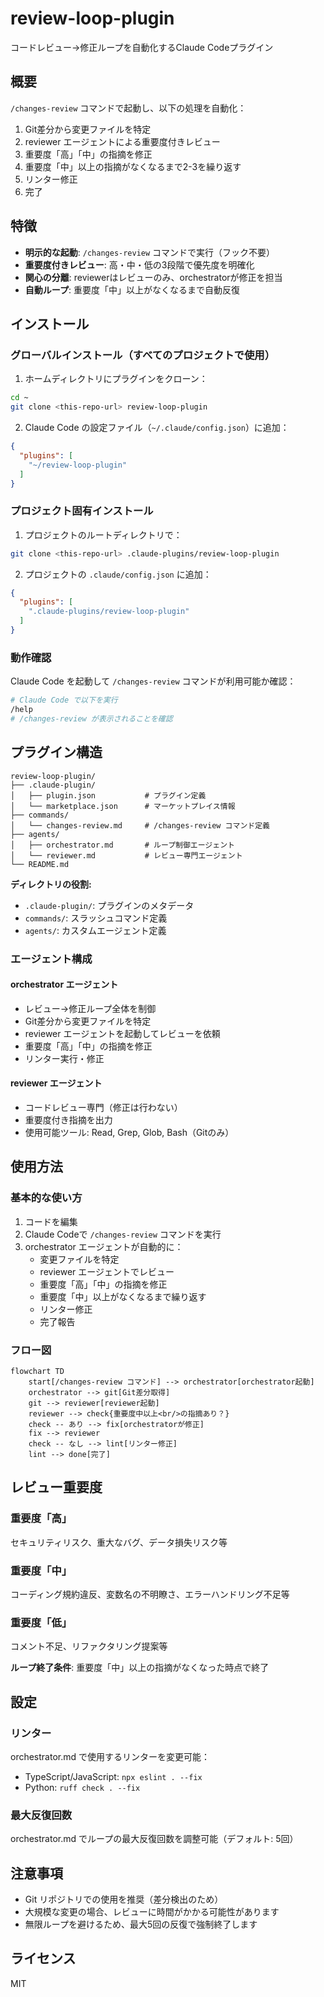 # review-loop-plugin

コードレビュー→修正ループを自動化するClaude Codeプラグイン

## 概要

`/changes-review` コマンドで起動し、以下の処理を自動化：

1. Git差分から変更ファイルを特定
2. reviewer エージェントによる重要度付きレビュー
3. 重要度「高」「中」の指摘を修正
4. 重要度「中」以上の指摘がなくなるまで2-3を繰り返す
5. リンター修正
6. 完了

## 特徴

- **明示的な起動**: `/changes-review` コマンドで実行（フック不要）
- **重要度付きレビュー**: 高・中・低の3段階で優先度を明確化
- **関心の分離**: reviewerはレビューのみ、orchestratorが修正を担当
- **自動ループ**: 重要度「中」以上がなくなるまで自動反復

## インストール

### グローバルインストール（すべてのプロジェクトで使用）

1. ホームディレクトリにプラグインをクローン：

```bash
cd ~
git clone <this-repo-url> review-loop-plugin
```

2. Claude Code の設定ファイル（`~/.claude/config.json`）に追加：

```json
{
  "plugins": [
    "~/review-loop-plugin"
  ]
}
```

### プロジェクト固有インストール

1. プロジェクトのルートディレクトリで：

```bash
git clone <this-repo-url> .claude-plugins/review-loop-plugin
```

2. プロジェクトの `.claude/config.json` に追加：

```json
{
  "plugins": [
    ".claude-plugins/review-loop-plugin"
  ]
}
```

### 動作確認

Claude Code を起動して `/changes-review` コマンドが利用可能か確認：

```bash
# Claude Code で以下を実行
/help
# /changes-review が表示されることを確認
```

## プラグイン構造

```
review-loop-plugin/
├── .claude-plugin/
│   ├── plugin.json           # プラグイン定義
│   └── marketplace.json      # マーケットプレイス情報
├── commands/
│   └── changes-review.md     # /changes-review コマンド定義
├── agents/
│   ├── orchestrator.md       # ループ制御エージェント
│   └── reviewer.md           # レビュー専門エージェント
└── README.md
```

**ディレクトリの役割:**
- `.claude-plugin/`: プラグインのメタデータ
- `commands/`: スラッシュコマンド定義
- `agents/`: カスタムエージェント定義

### エージェント構成

#### orchestrator エージェント
- レビュー→修正ループ全体を制御
- Git差分から変更ファイルを特定
- reviewer エージェントを起動してレビューを依頼
- 重要度「高」「中」の指摘を修正
- リンター実行・修正

#### reviewer エージェント
- コードレビュー専門（修正は行わない）
- 重要度付き指摘を出力
- 使用可能ツール: Read, Grep, Glob, Bash（Gitのみ）

## 使用方法

### 基本的な使い方

1. コードを編集
2. Claude Codeで `/changes-review` コマンドを実行
3. orchestrator エージェントが自動的に：
   - 変更ファイルを特定
   - reviewer エージェントでレビュー
   - 重要度「高」「中」の指摘を修正
   - 重要度「中」以上がなくなるまで繰り返す
   - リンター修正
   - 完了報告

### フロー図

```mermaid
flowchart TD
    start[/changes-review コマンド] --> orchestrator[orchestrator起動]
    orchestrator --> git[Git差分取得]
    git --> reviewer[reviewer起動]
    reviewer --> check{重要度中以上<br/>の指摘あり？}
    check -- あり --> fix[orchestratorが修正]
    fix --> reviewer
    check -- なし --> lint[リンター修正]
    lint --> done[完了]
```

## レビュー重要度

### 重要度「高」
セキュリティリスク、重大なバグ、データ損失リスク等

### 重要度「中」
コーディング規約違反、変数名の不明瞭さ、エラーハンドリング不足等

### 重要度「低」
コメント不足、リファクタリング提案等

**ループ終了条件**: 重要度「中」以上の指摘がなくなった時点で終了

## 設定

### リンター

orchestrator.md で使用するリンターを変更可能：

- TypeScript/JavaScript: `npx eslint . --fix`
- Python: `ruff check . --fix`

### 最大反復回数

orchestrator.md でループの最大反復回数を調整可能（デフォルト: 5回）

## 注意事項

- Git リポジトリでの使用を推奨（差分検出のため）
- 大規模な変更の場合、レビューに時間がかかる可能性があります
- 無限ループを避けるため、最大5回の反復で強制終了します

## ライセンス

MIT
